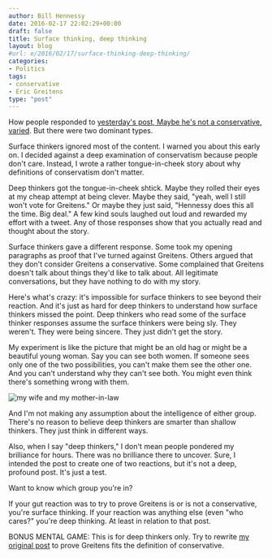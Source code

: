 ```yaml
---
author: Bill Hennessy
date: 2016-02-17 22:02:29+00:00
draft: false
title: Surface thinking, deep thinking
layout: blog
#url: e/2016/02/17/surface-thinking-deep-thinking/
categories:
- Politics
tags:
- conservative
- Eric Greitens
type: "post"
---
```


How people responded to [yesterday's post, Maybe he's not a conservative, varied](https://hennessysview.com/2016/02/16/more-on-first-principles/). But there were two dominant types.

Surface thinkers ignored most of the content. I warned you about this early on. I decided against a deep examination of conservatism because people don't care. Instead, I wrote a rather tongue-in-cheek story about why definitions of conservatism don't matter.

Deep thinkers got the tongue-in-cheek shtick. Maybe they rolled their eyes at my cheap attempt at being clever. Maybe they said, "yeah, well I still won't vote for Greitens." Or maybe they just said, "Hennessy does this all the time. Big deal." A few kind souls laughed out loud and rewarded my effort with a tweet. Any of those responses show that you actually read and thought about the story.

Surface thinkers gave a different response. Some took my opening paragraphs as proof that I've turned against Greitens. Others argued that they don't consider Greitens a conservative. Some complained that Greitens doesn't talk about things they'd like to talk about. All legitimate conversations, but they have nothing to do with my story.

Here's what's crazy: it's impossible for surface thinkers to see beyond their reaction. And it's just as hard for deep thinkers to understand how surface thinkers missed the point. Deep thinkers who read some of the surface thinker responses assume the surface thinkers were being sly. They weren't. They were being sincere. They just didn't get the story.

My experiment is like the picture that might be an old hag or might be a beautiful young woman. Say you can see both women. If someone sees only one of the two possibilities, you can't make them see the other one. And you can't understand why they can't see both. You might even think there's something wrong with them.

![my wife and my mother-in-law](https://hennessysview.com/wp-content/uploads/2016/02/my-wife-and-my-mother-in-law-278x300.jpg)


And I'm not making any assumption about the intelligence of either group. There's no reason to believe deep thinkers are smarter than shallow thinkers. They just think in different ways.

Also, when I say "deep thinkers," I don't mean people pondered my brilliance for hours. There was no brilliance there to uncover. Sure, I intended the post to create one of two reactions, but it's not a deep, profound post. It's just a test.

Want to know which group you're in?

If your gut reaction was to try to prove Greitens is or is not a conservative, you're surface thinking. If your reaction was anything else (even "who cares?" you're deep thinking. At least in relation to that post.

BONUS MENTAL GAME: This is for deep thinkers only. Try to rewrite [my original post](https://hennessysview.com/2016/02/16/more-on-first-principles/) to prove Greitens fits the definition of conservative.
